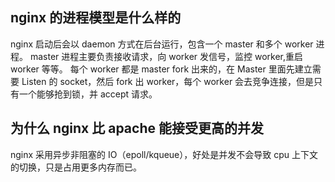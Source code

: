 ## nginx 的进程模型是什么样的

nginx 启动后会以 daemon 方式在后台运行，包含一个 master 和多个 worker 进程。
master 进程主要负责接收请求，向 worker 发信号，监控 worker,重启 worker 等等。
每个 worker 都是 master fork 出来的，在 Master 里面先建立需要 Listen 的 socket，然后 fork 出 worker，每个 worker 会去竞争连接，但是只有一个能够抢到锁，并 accept 请求。

## 为什么 nginx 比 apache 能接受更高的并发

nginx 采用异步非阻塞的 IO（epoll/kqueue），好处是并发不会导致 cpu 上下文的切换，只是占用更多内存而已。

